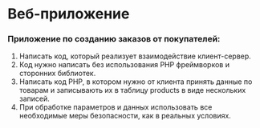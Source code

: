 <h1>Веб-приложение</h1>
<h3>Приложение по созданию заказов от покупателей:</h3>

<ol>
    <li>Написать код, который реализует взаимодействие клиент-сервер.</li>
    <li>Код нужно написать без использования PHP фреймворков и сторонних библиотек.</li>
    <li>Написать код PHP, в котором нужно от клиента принять данные по товарам и записывають их в таблицу products в виде нескольких записей.</li>
    <li>При обработке параметров и данных использовать все необходимые меры безопасности, как в реальных условиях.</li>
</ol>

